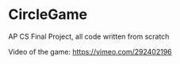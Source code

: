 # CircleGame
AP CS Final Project, all code written from scratch

Video of the game:
https://vimeo.com/292402196
